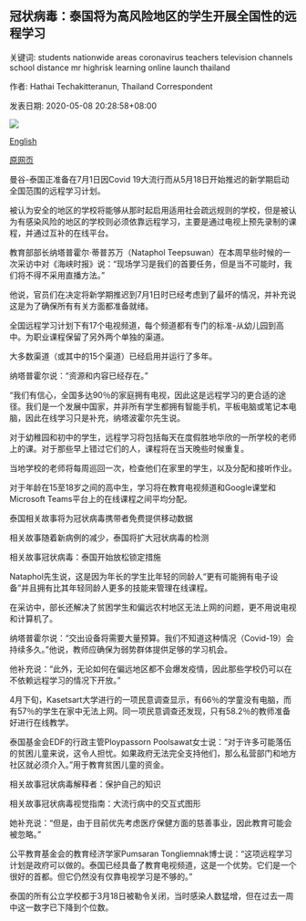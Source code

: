 ## 冠状病毒：泰国将为高风险地区的学生开展全国性的远程学习

关键词: students nationwide areas coronavirus teachers television channels school distance mr highrisk learning online launch thailand

作者: Hathai Techakitteranun, Thailand Correspondent

发表日期: 2020-05-08 20:28:58+08:00

![](https://www.straitstimes.com/sites/default/files/styles/x_large/public/articles/2020/05/08/rk_thaistudents_080520.jpg?itok=tiifN4Io)

[English](Coronavirus%3A%20Thailand%20to%20launch%20nationwide%20distance%20learning%20for%20students%20in%20high-risk%20areas.md)

[原网页](https://www.straitstimes.com/asia/se-asia/coronavirus-thailand-to-launch-nationwide-distance-learning-for-students-in-high-risk)

曼谷-泰国正准备在7月1日因Covid 19大流行而从5月18日开始推迟的新学期启动全国范围的远程学习计划。

被认为安全的地区的学校将能够从那时起启用适用社会疏远规则的学校，但是被认为有感染风险的地区的学校则必须依靠远程学习，主要是通过电视上预先录制的课程，并通过互补的在线平台。

教育部部长纳塔普霍尔·蒂普苏万（Nataphol Teepsuwan）在本周早些时候的一次采访中对《海峡时报》说：“现场学习是我们的首要任务，但是当不可能时，我们将不得不采用直播方法。”

他说，官员们在决定将新学期推迟到7月1日时已经考虑到了最坏的情况，并补充说这是为了确保所有有关方面都准备就绪。

全国远程学习计划下有17个电视频道，每个频道都有专门的标准-从幼儿园到高中。为职业课程保留了另外两个单独的渠道。

大多数渠道（或其中的15个渠道）已经启用并运行了多年。

纳塔普霍尔说：“资源和内容已经存在。”

“我们有信心，全国多达90％的家庭拥有电视，因此这是远程学习的更合适的途径。我们是一个发展中国家，并非所有学生都拥有智能手机，平板电脑或笔记本电脑，因此在线学习只是补充，纳塔波霍尔先生说。

对于幼稚园和初中的学生，远程学习将包括每天在度假胜地华欣的一所学校的老师上的课。对于那些早上错过它们的人，课程将在当天晚些时候重复。

当地学校的老师将每周巡回一次，检查他们在家里的学生，以及分配和接听作业。

对于年龄在15至18岁之间的高中生，学习将在教育电视频道和Google课堂和Microsoft Teams平台上的在线课程之间平均分配。

泰国相关故事将为冠状病毒携带者免费提供移动数据

相关故事随着新病例的减少，泰国将扩大冠状病毒的检测

相关故事冠状病毒：泰国开始放松锁定措施

Nataphol先生说，这是因为年长的学生比年轻的同龄人“更有可能拥有电子设备”并且拥有比其年轻同龄人更多的技能来管理在线课程。

在采访中，部长还解决了贫困学生和偏远农村地区无法上网的问题，更不用说电视和计算机了。

纳塔普霍尔说：“交出设备将需要大量预算。我们不知道这种情况（Covid-19）会持续多久。”他说，教师应确保为弱势群体提供足够的学习机会。

他补充说：“此外，无论如何在偏远地区都不会爆发疫情，因此那些学校仍可以在不依赖远程学习的情况下开放。”

4月下旬，Kasetsart大学进行的一项民意调查显示，有66％的学童没有电脑，而有57％的学生在家中无法上网。同一项民意调查还发现，只有58.2％的教师准备好进行在线教学。

泰国基金会EDF的行政主管Ploypassorn Poolsawat女士说：“对于许多可能落伍的贫困儿童来说，这令人担忧。如果政府无法完全支持他们，那么私营部门和地方社区就必须介入。”用于教育贫困儿童的资金。

相关故事冠状病毒解释者：保护自己的知识

相关故事冠状病毒视觉指南：大流行病中的交互式图形

她补充说：“但是，由于目前优先考虑医疗保健方面的慈善事业，因此教育可能会被忽略。”

公平教育基金会的教育经济学家Pumsaran Tongliemnak博士说：“这项远程学习计划是政府可以做的。泰国已经具备了教育电视频道，这是一个优势。它们是一个很好的首都。但它仍然没有仅靠电视学习是不够的。”

泰国的所有公立学校都于3月18日被勒令关闭，当时感染人数猛增，但在过去一周中这一数字已下降到个位数。